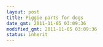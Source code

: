 ```yaml
---
layout: post
title: Piggie parts for dogs
date_gmt: 2011-11-05 03:09:36
modified_gmt: 2011-11-05 03:09:36
status: inherit
---
```


